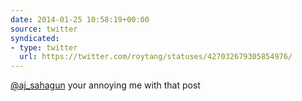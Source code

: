 ```yaml
---
date: 2014-01-25 10:58:19+00:00
source: twitter
syndicated:
- type: twitter
  url: https://twitter.com/roytang/statuses/427032679305854976/
---
```


[@aj_sahagun](https://twitter.com/aj_sahagun/) your annoying me with that post